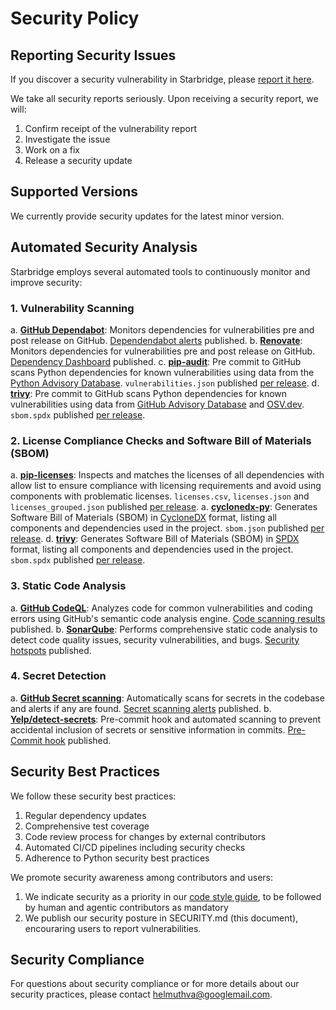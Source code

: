 # Security Policy

## Reporting Security Issues

If you discover a security vulnerability in Starbridge, please [report it here](https://github.com/helmut-hoffer-von-ankershoffen/starbridge/security/advisories/new).

We take all security reports seriously. Upon receiving a security report, we will:
1. Confirm receipt of the vulnerability report
2. Investigate the issue
3. Work on a fix
4. Release a security update

## Supported Versions

We currently provide security updates for the latest minor version.

## Automated Security Analysis

Starbridge employs several automated tools to continuously monitor and improve security:

### 1. Vulnerability Scanning

a. **[GitHub Dependabot](https://github.com/dependabot)**: Monitors dependencies for vulnerabilities pre and post release on GitHub. [Dependendabot alerts](https://github.com/helmut-hoffer-von-ankershoffen/starbridge/security/dependabot) published.
b. **[Renovate](https://www.mend.io/renovate/)**: Monitors dependencies for vulnerabilities pre and post release on GitHub. [Dependency Dashboard](https://github.com/helmut-hoffer-von-ankershoffen/starbridge/issues?q=is%3Aissue%20state%3Aopen%20Dependency%20Dashboard) published.
c. **[pip-audit](https://pypi.org/project/pip-audit/)**: Pre commit to GitHub scans Python dependencies for known vulnerabilities using data from the [Python Advisory Database](https://github.com/pypa/advisory-database). `vulnerabilities.json` published [per release](https://github.com/helmut-hoffer-von-ankershoffen/starbridge/releases).
d. **[trivy](https://trivy.dev/latest/)**: Pre commit to GitHub scans Python dependencies for known vulnerabilities using data from [GitHub Advisory Database](https://github.com/advisories?query=ecosystem%3Apip) and [OSV.dev](https://osv.dev/list?q=&ecosystem=PyPI). `sbom.spdx` published [per release](https://github.com/helmut-hoffer-von-ankershoffen/starbridge/releases).

### 2. License Compliance Checks and Software Bill of Materials (SBOM)

a. **[pip-licenses](https://pypi.org/project/pip-licenses/)**: Inspects and matches the licenses of all dependencies with allow list to ensure compliance with licensing requirements and avoid using components with problematic licenses. `licenses.csv`, `licenses.json` and `licenses_grouped.json` published [per release](https://github.com/helmut-hoffer-von-ankershoffen/starbridge/releases).
a. **[cyclonedx-py](https://github.com/CycloneDX/cyclonedx-python)**: Generates Software Bill of Materials (SBOM) in [CycloneDX](https://cyclonedx.org/) format, listing all components and dependencies used in the project. `sbom.json` published [per release](https://github.com/helmut-hoffer-von-ankershoffen/starbridge/releases).
d. **[trivy](https://trivy.dev/latest/)**: Generates Software Bill of Materials (SBOM) in [SPDX](https://spdx.dev/) format, listing all components and dependencies used in the project. `sbom.spdx` published [per release](https://github.com/helmut-hoffer-von-ankershoffen/starbridge/releases).

### 3. Static Code Analysis

a. **[GitHub CodeQL](https://codeql.github.com/)**: Analyzes code for common vulnerabilities and coding errors using GitHub's semantic code analysis engine. [Code scanning results](https://github.com/helmut-hoffer-von-ankershoffen/starbridge/security/code-scanning) published.
b. **[SonarQube](https://www.sonarsource.com/products/sonarcloud/)**: Performs comprehensive static code analysis to detect code quality issues, security vulnerabilities, and bugs. [Security hotspots](https://sonarcloud.io/project/security_hotspots?id=helmut-hoffer-von-ankershoffen_starbridge) published.

### 4. Secret Detection
a. **[GitHub Secret scanning](https://docs.github.com/en/code-security/secret-scanning/introduction/about-secret-scanning)**: Automatically scans for secrets in the codebase and alerts if any are found. [Secret scanning alerts](https://github.com/helmut-hoffer-von-ankershoffen/starbridge/security/secret-scanning) published.
b. **[Yelp/detect-secrets](https://github.com/Yelp/detect-secrets)**: Pre-commit hook and automated scanning to prevent accidental inclusion of secrets or sensitive information in commits. [Pre-Commit hook](https://github.com/helmut-hoffer-von-ankershoffen/starbridge/blob/main/.pre-commit-config.yaml) published.

## Security Best Practices

We follow these security best practices:
1. Regular dependency updates
2. Comprehensive test coverage
3. Code review process for changes by external contributors
4. Automated CI/CD pipelines including security checks
5. Adherence to Python security best practices

We promote security awareness among contributors and users:
1. We indicate security as a priority in our
   [code style guide](CODE_STYLE.md), to be followed by human and agentic
   contributors as mandatory
2. We publish our security posture in SECURITY.md (this document), encouraring
   users to report vulnerabilities.

## Security Compliance

For questions about security compliance or for more details about our security practices, please contact helmuthva@googlemail.com.
